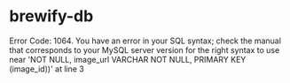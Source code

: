 # brewify-db

Error Code: 1064. You have an error in your SQL syntax; check the manual that corresponds to your MySQL server version for the right syntax to use near 'NOT NULL,   image_url VARCHAR NOT NULL,   PRIMARY KEY (image_id))' at line 3

